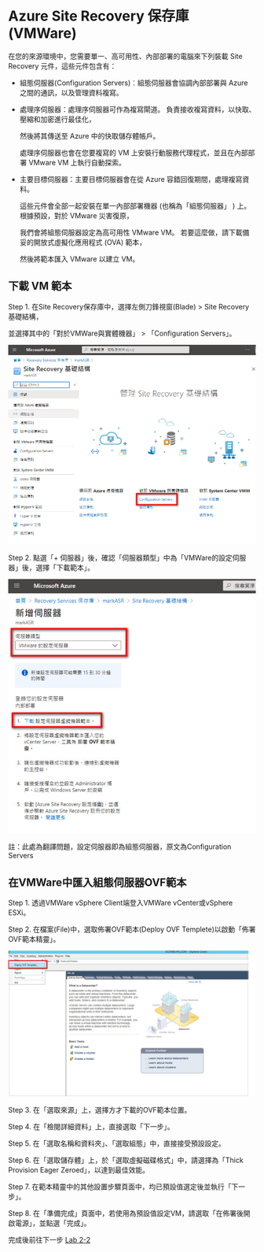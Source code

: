 # Azure Site Recovery 保存庫 (VMWare)

在您的來源環境中，您需要單一、高可用性、內部部署的電腦來下列裝載 Site Recovery 元件，這些元件包含有：<br>

- 組態伺服器(Configuration Servers)︰組態伺服器會協調內部部署與 Azure 之間的通訊，以及管理資料複寫。<br>

- 處理序伺服器：處理序伺服器可作為複寫閘道。 負責接收複寫資料，以快取、壓縮和加密進行最佳化，<br>

  然後將其傳送至 Azure 中的快取儲存體帳戶。<br>
  
  處理序伺服器也會在您要複寫的 VM 上安裝行動服務代理程式，並且在內部部署 VMware VM 上執行自動探索。<br>
  
- 主要目標伺服器：主要目標伺服器會在從 Azure 容錯回復期間，處理複寫資料。<br>

  這些元件會全部一起安裝在單一內部部署機器 (也稱為「組態伺服器」 ) 上。 根據預設，對於 VMware 災害復原，<br>

  我們會將組態伺服器設定為高可用性 VMware VM。 若要這麼做，請下載備妥的開放式虛擬化應用程式 (OVA) 範本，<br>
  
  然後將範本匯入 VMware 以建立 VM。<br>

## 下載 VM 範本

Step 1. 在Site Recovery保存庫中，選擇左側刀鋒視窗(Blade) > Site Recovery 基礎結構，<br>

並選擇其中的「對於VMWare與實體機器」 > 「Configuration Servers」。<br>

![GITHUB](https://github.com/MarkChang-Core/ASR-VMWare/blob/main/Image/lab6.jpg)

Step 2. 點選「+ 伺服器」後，確認「伺服器類型」中為「VMWare的設定伺服器」後，選擇「下載範本」。

![GITHUB](https://github.com/MarkChang-Core/ASR-VMWare/blob/main/Image/lab7.jpg)

  註：此處為翻譯問題，設定伺服器即為組態伺服器，原文為Configuration Servers

## 在VMWare中匯入組態伺服器OVF範本

Step 1. 透過VMWare vSphere Client端登入VMWare vCenter或vSphere ESXi。<br>

Step 2. 在檔案(File)中，選取佈署OVF範本(Deploy OVF Templete)以啟動「佈署OVF範本精靈」。<br>

![GITHUB](https://github.com/MarkChang-Core/ASR-VMWare/blob/main/Image/lab8.jpg)

Step 3. 在「選取來源」上，選擇方才下載的OVF範本位置。

Step 4. 在「檢閱詳細資料」上，直接選取「下一步」。

Step 5. 在「選取名稱和資料夾」、「選取組態」中，直接接受預設設定。

Step 6. 在「選取儲存體」上，於「選取虛擬磁碟格式」中，請選擇為「Thick Provision Eager Zeroed」，以達到最佳效能。

Step 7. 在範本精靈中的其他設置步驟頁面中，均已預設值選定後並執行「下一步」。

Step 8. 在「準備完成」頁面中，若使用為預設值設定VM，請選取「在佈署後開啟電源」，並點選「完成」。


完成後前往下一步 [Lab 2-2]()
